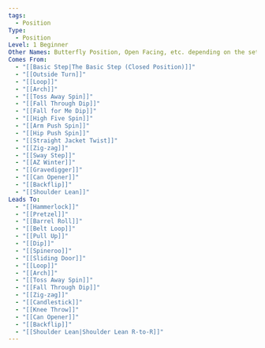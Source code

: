 ```yaml
---
tags:
  - Position
Type:
  - Position
Level: 1 Beginner
Other Names: Butterfly Position, Open Facing, etc. depending on the setup, see variations. Moves to get into it are called Open Break, Snag, Butterfly Catch, etc.
Comes From:
  - "[[Basic Step|The Basic Step (Closed Position)]]"
  - "[[Outside Turn]]"
  - "[[Loop]]"
  - "[[Arch]]"
  - "[[Toss Away Spin]]"
  - "[[Fall Through Dip]]"
  - "[[Fall for Me Dip]]"
  - "[[High Five Spin]]"
  - "[[Arm Push Spin]]"
  - "[[Hip Push Spin]]"
  - "[[Straight Jacket Twist]]"
  - "[[Zig-zag]]"
  - "[[Sway Step]]"
  - "[[AZ Winter]]"
  - "[[Gravedigger]]"
  - "[[Can Opener]]"
  - "[[Backflip]]"
  - "[[Shoulder Lean]]"
Leads To:
  - "[[Hammerlock]]"
  - "[[Pretzel]]"
  - "[[Barrel Roll]]"
  - "[[Belt Loop]]"
  - "[[Pull Up]]"
  - "[[Dip]]"
  - "[[Spineroo]]"
  - "[[Sliding Door]]"
  - "[[Loop]]"
  - "[[Arch]]"
  - "[[Toss Away Spin]]"
  - "[[Fall Through Dip]]"
  - "[[Zig-zag]]"
  - "[[Candlestick]]"
  - "[[Knee Throw]]"
  - "[[Can Opener]]"
  - "[[Backflip]]"
  - "[[Shoulder Lean|Shoulder Lean R-to-R]]"
---
```


